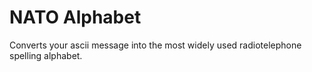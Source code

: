 # NATO Alphabet

Converts your ascii message into the most widely used radiotelephone spelling alphabet.
